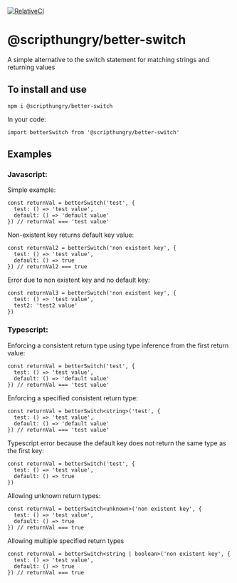 [![RelativeCI](https://badges.relative-ci.com/badges/AIKtaLiweEEbVOTnUg01?branch=main)](https://app.relative-ci.com/projects/AIKtaLiweEEbVOTnUg01)

# @scripthungry/better-switch
A simple alternative to the switch statement for matching strings and returning values

## To install and use

    npm i @scripthungry/better-switch

In your code:

    import betterSwitch from '@scripthungry/better-switch'

## Examples
### Javascript:

Simple example:

    const returnVal = betterSwitch('test', {
      test: () => 'test value', 
      default: () => 'default value' 
    }) // returnVal === 'test value'

Non-existent key returns default key value:

    const returnVal2 = betterSwitch('non existent key', { 
      test: () => 'test value', 
      default: () => true 
    }) // returnVal2 === true

Error due to non existent key and no default key:

    const returnVal3 = betterSwitch('non existent key', { 
      test: () => 'test value', 
      test2: 'test2 value' 
    })

### Typescript:

Enforcing a consistent return type using type inference from the first return value:

    const returnVal = betterSwitch('test', { 
      test: () => 'test value', 
      default: () => 'default value' 
    }) // returnVal === 'test value'

Enforcing a specified consistent return type:

    const returnVal = betterSwitch<string>('test', { 
      test: () => 'test value', 
      default: () => 'default value' 
    }) // returnVal === 'test value'

Typescript error because the default key does not return the same type as the first key:

    const returnVal = betterSwitch('test', { 
      test: () => 'test value', 
      default: () => true 
    })

Allowing unknown return types:

    const returnVal = betterSwitch<unknown>('non existent key', {
      test: () => 'test value', 
      default: () => true 
    }) // returnVal === true

Allowing multiple specified return types

    const returnVal = betterSwitch<string | boolean>('non existent key', { 
      test: () => 'test value', 
      default: () => true 
    }) // returnVal === true